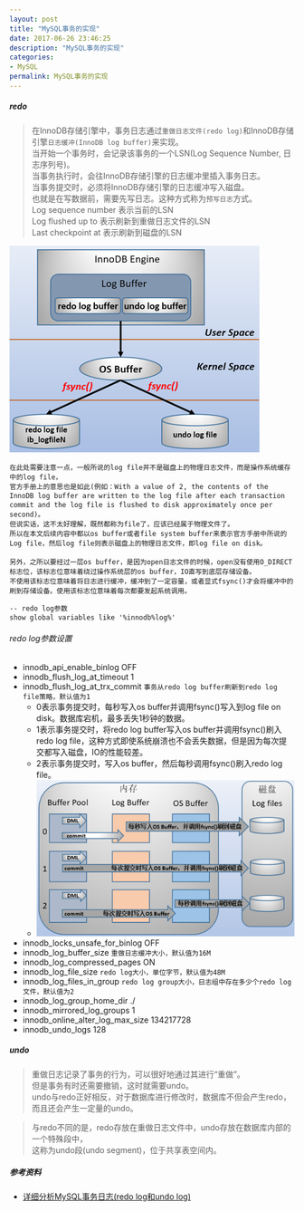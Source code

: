 ```yaml
---
layout: post
title: "MySQL事务的实现"
date: 2017-06-26 23:46:25
description: "MySQL事务的实现"
categories:
- MySQL
permalink: MySQL事务的实现
---
```


##### redo
> 在InnoDB存储引擎中，事务日志通过`重做日志文件(redo log)`和InnoDB存储引擎`日志缓冲(InnoDB log buffer)`来实现。  
> 当开始一个事务时，会记录该事务的一个LSN(Log Sequence Number, 日志序列号)。   
> 当事务执行时，会往InnoDB存储引擎的日志缓冲里插入事务日志。  
> 当事务提交时，必须将InnoDB存储引擎的日志缓冲写入磁盘。  
> 也就是在写数据前，需要先写日志。这种方式称为`预写日志`方式。  
> Log sequence number 表示当前的LSN  
> Log flushed up to 表示刷新到重做日志文件的LSN  
> Last checkpoint at 表示刷新到磁盘的LSN  

![](/assets/img/redo.png)

```vim
在此处需要注意一点，一般所说的log file并不是磁盘上的物理日志文件，而是操作系统缓存中的log file，
官方手册上的意思也是如此(例如：With a value of 2, the contents of the InnoDB log buffer are written to the log file after each transaction commit and the log file is flushed to disk approximately once per second)。
但说实话，这不太好理解，既然都称为file了，应该已经属于物理文件了。
所以在本文后续内容中都以os buffer或者file system buffer来表示官方手册中所说的Log file，然后log file则表示磁盘上的物理日志文件，即log file on disk。

另外，之所以要经过一层os buffer，是因为open日志文件的时候，open没有使用O_DIRECT标志位，该标志位意味着绕过操作系统层的os buffer，IO直写到底层存储设备。
不使用该标志位意味着将日志进行缓冲，缓冲到了一定容量，或者显式fsync()才会将缓冲中的刷到存储设备。使用该标志位意味着每次都要发起系统调用。
```

```vim
-- redo log参数
show global variables like '%innodb%log%'
```

###### redo log参数设置

* innodb_api_enable_binlog	OFF
* innodb_flush_log_at_timeout	1
* innodb_flush_log_at_trx_commit	`事务从redo log buffer刷新到redo log file策略，默认值为1`
  * 0表示事务提交时，每秒写入os buffer并调用fsync()写入到log file on disk。数据库宕机，最多丢失1秒钟的数据。
  * 1表示事务提交时，将redo log buffer写入os buffer并调用fsync()刷入redo log file，这种方式即使系统崩溃也不会丢失数据，但是因为每次提交都写入磁盘，IO的性能较差。
  * 2表示事务提交时，写入os buffer，然后每秒调用fsync()刷入redo log file。
  * ![](/assets/img/innodb_flush_log_at_trx_commit.png)
* innodb_locks_unsafe_for_binlog	OFF
* innodb_log_buffer_size	`重做日志缓冲大小，默认值为16M`
* innodb_log_compressed_pages	ON
* innodb_log_file_size	`redo log大小，单位字节，默认值为48M`
* innodb_log_files_in_group	`redo log group大小，日志组中存在多少个redo log文件，默认值为2`
* innodb_log_group_home_dir	./
* innodb_mirrored_log_groups	1
* innodb_online_alter_log_max_size	134217728
* innodb_undo_logs	128

##### undo
> 重做日志记录了事务的行为，可以很好地通过其进行“重做”。  
> 但是事务有时还需要撤销，这时就需要undo。  
> undo与redo正好相反，对于数据库进行修改时，数据库不但会产生redo，而且还会产生一定量的undo。  

> 与redo不同的是，redo存放在重做日志文件中，undo存放在数据库内部的一个特殊段中，  
> 这称为undo段(undo segment)，位于共享表空间内。



##### 参考资料
* [详细分析MySQL事务日志(redo log和undo log)](https://www.cnblogs.com/f-ck-need-u/archive/2018/05/08/9010872.html)
